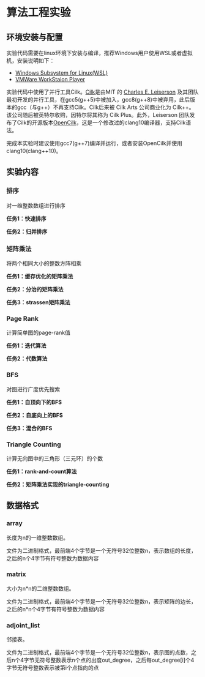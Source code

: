 # 算法工程实验

## 环境安装与配置

实验代码需要在linux环境下安装与编译，推荐Windows用户使用WSL或者虚拟机，安装说明如下：

- [Windows Subsystem for Linux(WSL)](https://docs.microsoft.com/zh-cn/windows/wsl/install-win10)
- [VMWare WorkStaion Player](https://www.vmware.com/cn/products/workstation-player.html)

实验代码中使用了并行工具Cilk。[Cilk](https://en.wikipedia.org/wiki/Cilk)是由MIT 的 [Charles E. Leiserson](https://people.csail.mit.edu/cel/) 及其团队最初开发的并行工具，在gcc5(g++5)中被加入，gcc8(g++8)中被弃用，此后版本的gcc（与g++）不再支持Cilk。Cilk后来被 Cilk Arts 公司商业化为 Cilk++。该公司随后被英特尔收购，因特尔将其称为 Cilk Plus。此外，Leiserson 团队发布了Cilk的开源版本[OpenCilk](https://cilk.mit.edu/)，这是一个修改过的clang10编译器，支持Cilk语法。

完成本实验时建议使用gcc7(g++7)编译并运行，或者安装OpenCilk并使用clang10(clang++10)。

## 实验内容

### 排序

对一维整数数组进行排序

**任务1：快速排序**

**任务2：归并排序**

### 矩阵乘法

将两个相同大小的整数方阵相乘

**任务1：缓存优化的矩阵乘法**

**任务2：分治的矩阵乘法**

**任务3：strassen矩阵乘法**

### Page Rank

计算简单图的page-rank值

**任务1：迭代算法**

**任务2：代数算法**

### BFS

对图进行广度优先搜索

**任务1：自顶向下的BFS**

**任务2：自底向上的BFS**

**任务3：混合的BFS**

### Triangle Counting

计算无向图中的三角形（三元环）的个数

**任务1：rank-and-count算法**

**任务2：矩阵乘法实现的triangle-counting**

## 数据格式

### array

长度为n的一维整数数组。

文件为二进制格式，最前端4个字节是一个无符号32位整数n，表示数组的长度，之后的n个4字节有符号整数为数据内容

### matrix

大小为n*n的二维整数数组。

文件为二进制格式，最前端4个字节是一个无符号32位整数n，表示矩阵的边长，之后的n*n个4字节有符号整数为数据内容

### adjoint_list

邻接表。

文件为二进制格式，最前端4个字节是一个无符号32位整数n，表示图的点数，之后n个4字节无符号整数表示n个点的出度out_degree，之后每out_degree[i]个4字节无符号整数表示被第i个点指向的点

